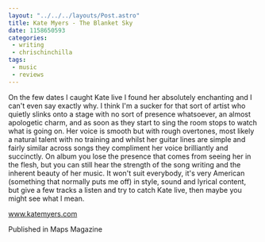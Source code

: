 ```yaml
---
layout: "../../../layouts/Post.astro"
title: Kate Myers - The Blanket Sky
date: 1158650593
categories:
 - writing
 - chrischinchilla
tags: 
 - music 
 - reviews
---
```


On the few dates I caught Kate live I found her absolutely enchanting and I can't even say exactly why. I think I'm a sucker for that sort of artist who quietly slinks onto a stage with no sort of presence whatsoever, an almost apologetic charm, and as soon as they start to sing the room stops to watch what is going on. Her voice is smooth but with rough overtones, most likely a natural talent with no training and whilst her guitar lines are simple and fairly similar across songs they compliment her voice brilliantly and succinctly. On album you lose the presence that comes from seeing her in the flesh, but you can still hear the strength of the song writing and the inherent beauty of her music. It won't suit everybody, it's very American (something that normally puts me off) in style, sound and lyrical content, but give a few tracks a listen and try to catch Kate live, then maybe you might see what I mean.

<a href='https://www.katemyers.com' target='_blank'>www.katemyers.com</a>

Published in Maps Magazine
